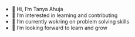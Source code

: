 - 👋 Hi, I’m Tanya Ahuja
- 👀 I’m interested in learning and contributing
- 🌱 I’m currently wokring on problem solving skills
- 💞️ I’m looking forward to learn and grow


<!---
Tanya401/Tanya401 is a ✨ special ✨ repository because its `README.md` (this file) appears on your GitHub profile.
You can click the Preview link to take a look at your changes.
--->
